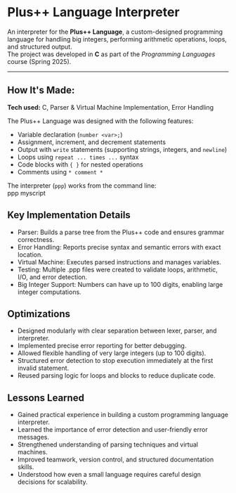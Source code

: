 # Plus++ Language Interpreter

An interpreter for the **Plus++ Language**, a custom-designed programming language for handling big integers, performing arithmetic operations, loops, and structured output.  
The project was developed in **C** as part of the *Programming Languages* course (Spring 2025).  

---

## How It's Made:
**Tech used:** C, Parser & Virtual Machine Implementation, Error Handling  

The Plus++ Language was designed with the following features:
- Variable declaration (`number <var>;`)  
- Assignment, increment, and decrement statements  
- Output with `write` statements (supporting strings, integers, and `newline`)  
- Loops using `repeat ... times ...` syntax  
- Code blocks with `{ }` for nested operations  
- Comments using `* comment *`  

The interpreter (`ppp`) works from the command line:  
ppp myscript

## Key Implementation Details

- Parser: Builds a parse tree from the Plus++ code and ensures grammar correctness.
- Error Handling: Reports precise syntax and semantic errors with exact location.
- Virtual Machine: Executes parsed instructions and manages variables.
- Testing: Multiple .ppp files were created to validate loops, arithmetic, I/O, and error detection.
- Big Integer Support: Numbers can have up to 100 digits, enabling large integer computations.

## Optimizations
- Designed modularly with clear separation between lexer, parser, and interpreter.
- Implemented precise error reporting for better debugging.
- Allowed flexible handling of very large integers (up to 100 digits).
- Structured error detection to stop execution immediately at the first invalid statement.
- Reused parsing logic for loops and blocks to reduce duplicate code.

## Lessons Learned
- Gained practical experience in building a custom programming language interpreter.
- Learned the importance of error detection and user-friendly error messages.
- Strengthened understanding of parsing techniques and virtual machines.
- Improved teamwork, version control, and structured documentation skills.
- Understood how even a small language requires careful design decisions for scalability.
